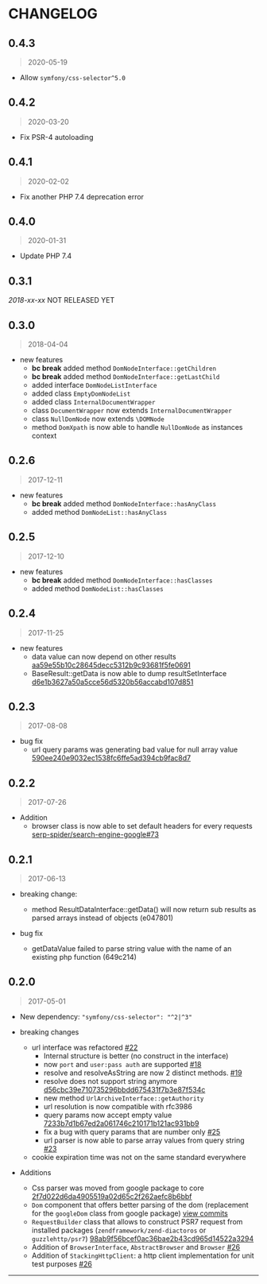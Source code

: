 # CHANGELOG

## 0.4.3

> 2020-05-19

* Allow `symfony/css-selector^5.0`

## 0.4.2

> 2020-03-20

* Fix PSR-4 autoloading

## 0.4.1

> 2020-02-02

* Fix another PHP 7.4 deprecation error

## 0.4.0

> 2020-01-31

* Update PHP 7.4

## 0.3.1

*2018-xx-xx* NOT RELEASED YET


## 0.3.0

> 2018-04-04

* new features
  * **bc break** added method ``DomNodeInterface::getChildren``
  * **bc break** added method ``DomNodeInterface::getLastChild``
  * added interface ``DomNodeListInterface``
  * added class ``EmptyDomNodeList``
  * added class ``InternalDocumentWrapper``
  * class ``DocumentWrapper`` now extends ``InternalDocumentWrapper``
  * class ``NullDomNode`` now extends ``\DOMNode``
  * method ``DomXpath`` is now able to handle ``NullDomNode`` as instances context


## 0.2.6

> 2017-12-11

* new features
  * **bc break** added method ``DomNodeInterface::hasAnyClass``
  * added method ``DomNodeList::hasAnyClass``

## 0.2.5

> 2017-12-10

* new features
  * **bc break** added method ``DomNodeInterface::hasClasses``
  * added method ``DomNodeList::hasClasses``
  
  
## 0.2.4

> 2017-11-25

* new features
  * data value can now depend on other results [aa59e55b10c28645decc5312b9c93681f5fe0691](https://github.com/serp-spider/core/commit/aa59e55b10c28645decc5312b9c93681f5fe0691)
  * BaseResult::getData is now able to dump resultSetInterface [d6e1b3627a50a5cce56d5320b56accabd107d851](https://github.com/serp-spider/core/commit/d6e1b3627a50a5cce56d5320b56accabd107d851)

## 0.2.3

> 2017-08-08

* bug fix
  * url query params was generating bad value for null array value [590ee240e9032ec1538fc6ffe5ad394cb9fac8d7](https://github.com/serp-spider/core/commit/590ee240e9032ec1538fc6ffe5ad394cb9fac8d7)


## 0.2.2

> 2017-07-26

* Addition
  * browser class is now able to set default headers for every requests [serp-spider/search-engine-google#73](https://github.com/serp-spider/search-engine-google/issues/73)

## 0.2.1 

> 2017-06-13

* breaking change:
  * method ResultDataInterface::getData() will now return sub results as parsed arrays instead of objects (e047801)

* bug fix
  * getDataValue failed to parse string value with the name of an existing php function (649c214)

## 0.2.0 

> 2017-05-01
    
* New dependency: ``"symfony/css-selector": "^2|^3"``
    
* breaking changes
  * url interface was refactored [#22](https://github.com/serp-spider/core/pull/22)
    * Internal structure is better (no construct in the interface)
    * now ``port`` and ``user:pass auth``  are supported [#18](https://github.com/serp-spider/core/issues/18) 
    * resolve and resolveAsString are now 2 distinct methods. [#19](https://github.com/serp-spider/core/issues/19)
    * resolve does not support string anymore [d56cbc39e710735296bbdd675431f7b3e87f534c](https://github.com/serp-spider/core/commit/d56cbc39e710735296bbdd675431f7b3e87f534c#diff-2bb04ebe8ec8dc8575afdd6a7a0bc0f6L325)
    * new method ``UrlArchiveInterface::getAuthority``
    * url resolution is now compatible with rfc3986
    * query params now accept empty value [7233b7d1b67ed2a061746c210171b121ac931bb9](https://github.com/serp-spider/core/commit/7233b7d1b67ed2a061746c210171b121ac931bb9#diff-ea6d1c5de04976abd5f773367a57da23R79)
    * fix a bug with query params that are number only [#25](https://github.com/serp-spider/core/pull/25) 
    * url parser is now able to parse array values from query string [#23](https://github.com/serp-spider/core/issues/23)
  * cookie expiration time was not on the same standard everywhere 
  
* Additions
  * Css parser was moved from google package to core [2f7d022d6da4905519a02d65c2f262aefc8b6bbf](https://github.com/serp-spider/core/commit/2f7d022d6da4905519a02d65c2f262aefc8b6bbf)
  * ``Dom`` component that offers better parsing of the dom (replacement for the ``googleDom`` class from google package) [view  commits](https://github.com/serp-spider/core/compare/2f7d022d6da4905519a02d65c2f262aefc8b6bbf...22749d020c953e987dedc452566b4973923bf439)
  * ``RequestBuilder`` class that allows to construct PSR7 request from installed packages (``zendframework/zend-diactoros`` or ``guzzlehttp/psr7``) 
  [98ab9f56bcef0ac36bae2b43cd965d14522a3294](https://github.com/serp-spider/core/commit/98ab9f56bcef0ac36bae2b43cd965d14522a3294)
  * Addition of ``BrowserInterface``, ``AbstractBrowser`` and ``Browser`` [#26](https://github.com/serp-spider/core/pull/26)
  * Addition of ``StackingHttpClient``: a http client implementation for unit test purposes [#26](https://github.com/serp-spider/core/pull/26)

------------------
